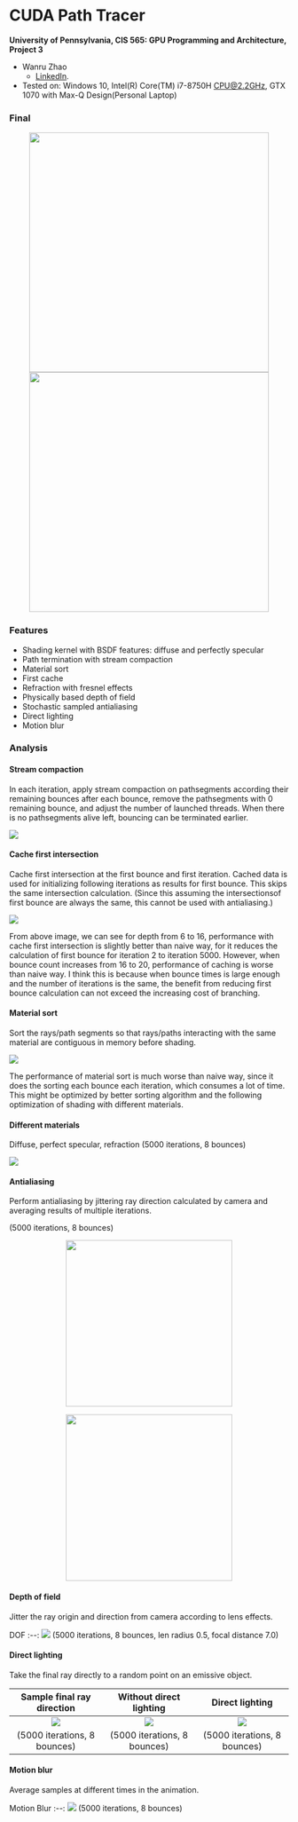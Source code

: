 CUDA Path Tracer
================

**University of Pennsylvania, CIS 565: GPU Programming and Architecture, Project 3**

* Wanru Zhao
  * [LinkedIn](www.linkedin.com/in/wanru-zhao).
* Tested on: Windows 10, Intel(R) Core(TM) i7-8750H CPU@2.2GHz, GTX 1070 with Max-Q Design(Personal Laptop)

### Final
<p align="middle">
  <img src="img/final/cornell.2018-10-02_07-15-51z.10000samp.png" width="432" />
  <img src="img/final/cornell.2018-10-02_07-43-16z.10000samp.png" width="432" /> 
</p>

### Features

- Shading kernel with BSDF features: diffuse and perfectly specular
- Path termination with stream compaction
- Material sort
- First cache
- Refraction with fresnel effects
- Physically based depth of field
- Stochastic sampled antialiasing
- Direct lighting
- Motion blur

### Analysis
#### Stream compaction

In each iteration, apply stream compaction on pathsegments according their remaining bounces after each bounce, remove the pathsegments with 0 remaining bounce, and adjust the number of launched threads. When there is no pathsegments alive left, bouncing can be terminated earlier.

![](img/final/raybounce.png)


#### Cache first intersection

Cache first intersection at the first bounce and first iteration. Cached data is used for initializing following iterations as results for first bounce. This skips the same intersection calculation. (Since this assuming the intersectionsof first bounce are always the same, this cannot be used with antialiasing.)

![](img/final/Running-Time-Comparison-WO-First-Cache.png)

From above image, we can see for depth from 6 to 16, performance with cache first intersection is slightly better than naive way, for it reduces the calculation of first bounce for iteration 2 to iteration 5000. However, when bounce count increases from 16 to 20, performance of caching is worse than naive way. I think this is because when bounce times is large enough and the number of iterations is the same, the benefit from reducing first bounce calculation can not exceed the increasing cost of branching.

#### Material sort

Sort the rays/path segments so that rays/paths interacting with the same material are contiguous in memory before shading. 

![](img/final/materialsort.png)

The performance of material sort is much worse than naive way, since it does the sorting each bounce each iteration, which consumes a lot of time. This might be optimized by better sorting algorithm and the following optimization of shading with different materials.

#### Different materials

Diffuse, perfect specular, refraction (5000 iterations, 8 bounces)

![](img/final/cornell.2018-10-02_03-44-40z.5000samp.png)

#### Antialiasing

Perform antialiasing by jittering ray direction calculated by camera and averaging results of multiple iterations.

(5000 iterations, 8 bounces)

<p align="middle">
  <img src="img/final/origin.PNG" width="300"/>
</p>

<p align="middle">
  <img src="img/final/anti.PNG" width="300"/> 
</p>


#### Depth of field

Jitter the ray origin and direction from camera according to lens effects.

DOF
:--:
![](img/final/cornell.2018-09-29_21-38-52z.5000samp.png)
(5000 iterations, 8 bounces, len radius 0.5, focal distance 7.0)


#### Direct lighting

Take the final ray directly to a random point on an emissive object.

Sample final ray direction | Without direct lighting | Direct lighting 
:--:|:--:|:--:
![](img/final/cornell.2018-10-02_01-06-49z.10samp.png) | ![](img/final/cornell.2018-10-02_02-18-51z.5000samp-streamcompact.png) | ![](img/final/cornell.2018-10-02_03-13-11z.5000samp.png)
(5000 iterations, 8 bounces) |(5000 iterations, 8 bounces)| (5000 iterations, 8 bounces)

#### Motion blur

Average samples at different times in the animation.

Motion Blur
:--:
![](img/final/cornell.2018-10-02_03-23-43z.5000samp.png)
(5000 iterations, 8 bounces)
